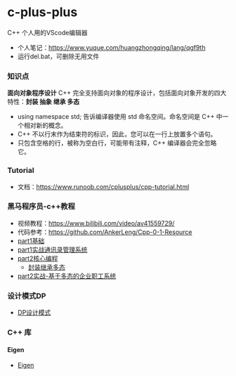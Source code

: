 <!--
 * @Description: 
 * @Author: HCQ
 * @Company(School): UCAS
 * @Date: 2019-12-17 23:38:10
 * @LastEditors: Please set LastEditors
 * @LastEditTime: 2022-06-17 22:03:29
 -->

# c-plus-plus

C++  个人用的VScode编辑器

* 个人笔记：https://www.yuque.com/huangzhongqing/lang/qgf9th
* 运行del.bat，可删除无用文件

### 知识点

**面向对象程序设计**
C++ 完全支持面向对象的程序设计，包括面向对象开发的四大特性：**封装 抽象 继承 多态**

* using namespace std; 告诉编译器使用 std 命名空间。命名空间是 C++ 中一个相对新的概念。
* C++ 不以行末作为结束符的标识，因此，您可以在一行上放置多个语句。
* 只包含空格的行，被称为空白行，可能带有注释，C++ 编译器会完全忽略它。

### Tutorial

* 文档：https://www.runoob.com/cplusplus/cpp-tutorial.html

### 黑马程序员-c++教程

* 视频教程：https://www.bilibili.com/video/av41559729/
* 代码参考：https://github.com/AnkerLeng/Cpp-0-1-Resource
* [part1基础](part1基础)
* [part1实战通讯录管理系统](part1实战通讯录管理系统)
* [part2核心编程](part2核心编程)
    * [封装继承多态](part2核心编程/04类和对象)
* [part2实战-基于多态的企业职工系统](part2实战-基于多态的企业职工系统)


### 设计模式DP

* [DP设计模式](DP设计模式)

### C++ 库

#### Eigen

* [Eigen](Eigen)
